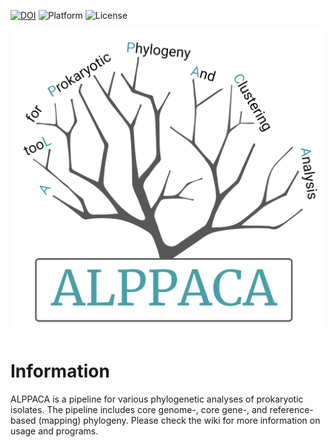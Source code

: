 [![DOI](https://zenodo.org/badge/287467158.svg)](https://zenodo.org/badge/latestdoi/287467158)
![Platform](https://img.shields.io/badge/Platform-Nextflow-green)
![License](https://img.shields.io/github/license/NorwegianVeterinaryInstitute/ALPPACA)

<p align="center"><img src="logo.png" alt="Ellipsis" width="600"></p>

# Information
ALPPACA is a pipeline for various phylogenetic analyses of prokaryotic isolates. 
The pipeline includes core genome-, core gene-, and reference-based (mapping) phylogeny. 
Please check the wiki for more information on usage and programs.

